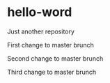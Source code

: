 # hello-word
Just another repository

First change to master brunch

Second change to master brunch

Third change to master brunch
